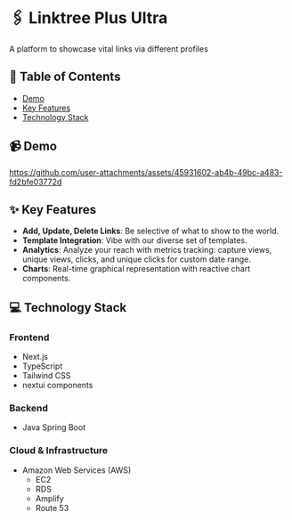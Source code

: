# 🖇️ Linktree Plus Ultra

A platform to showcase vital links via different profiles

## 📑 Table of Contents
- [Demo](#demo)
- [Key Features](#key-features)
- [Technology Stack](#technology-stack)

## 📹 Demo
https://github.com/user-attachments/assets/45931602-ab4b-49bc-a483-fd2bfe03772d


## ✨ Key Features
- **Add, Update, Delete Links**: Be selective of what to show to the world.
- **Template Integration**: Vibe with our diverse set of templates.
- **Analytics**: Analyze your reach with metrics tracking: capture views, unique views, clicks, and unique clicks for custom date range.
- **Charts**: Real-time graphical representation with reactive chart components.

## 💻 Technology Stack
### Frontend
- Next.js
- TypeScript
- Tailwind CSS
- nextui components

### Backend
- Java Spring Boot

### Cloud & Infrastructure
- Amazon Web Services (AWS)
  - EC2
  - RDS
  - Amplify
  - Route 53
